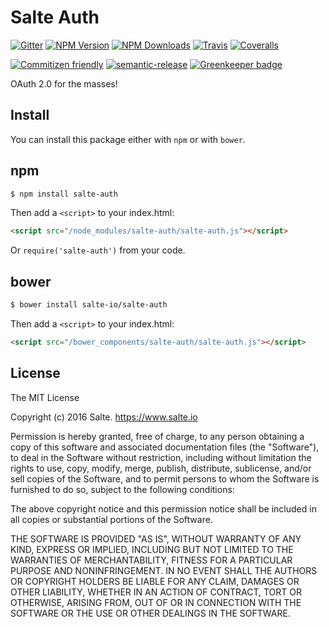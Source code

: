 # Salte Auth

[![Gitter][gitter-image]][gitter-url]
[![NPM Version][npm-version-image]][npm-url]
[![NPM Downloads][npm-downloads-image]][npm-url]
[![Travis][travis-ci-image]][travis-ci-url]
[![Coveralls][coveralls-image]][coveralls-url]

[![Commitizen friendly][commitizen-image]][commitizen-url]
[![semantic-release][semantic-release-image]][semantic-release-url]
[![Greenkeeper badge][greenkeeper-image]][greenkeeper-url]

OAuth 2.0 for the masses!

## Install

You can install this package either with `npm` or with `bower`.

## npm

```sh
$ npm install salte-auth
```
Then add a `<script>` to your index.html:
```html
<script src="/node_modules/salte-auth/salte-auth.js"></script>
```
Or `require('salte-auth')` from your code.

## bower

```sh
$ bower install salte-io/salte-auth
```
Then add a `<script>` to your index.html:
```html
<script src="/bower_components/salte-auth/salte-auth.js"></script>
```

## License

The MIT License

Copyright (c) 2016 Salte. https://www.salte.io

Permission is hereby granted, free of charge, to any person obtaining a copy
of this software and associated documentation files (the "Software"), to deal
in the Software without restriction, including without limitation the rights
to use, copy, modify, merge, publish, distribute, sublicense, and/or sell
copies of the Software, and to permit persons to whom the Software is
furnished to do so, subject to the following conditions:

The above copyright notice and this permission notice shall be included in
all copies or substantial portions of the Software.

THE SOFTWARE IS PROVIDED "AS IS", WITHOUT WARRANTY OF ANY KIND, EXPRESS OR
IMPLIED, INCLUDING BUT NOT LIMITED TO THE WARRANTIES OF MERCHANTABILITY,
FITNESS FOR A PARTICULAR PURPOSE AND NONINFRINGEMENT. IN NO EVENT SHALL THE
AUTHORS OR COPYRIGHT HOLDERS BE LIABLE FOR ANY CLAIM, DAMAGES OR OTHER
LIABILITY, WHETHER IN AN ACTION OF CONTRACT, TORT OR OTHERWISE, ARISING FROM,
OUT OF OR IN CONNECTION WITH THE SOFTWARE OR THE USE OR OTHER DEALINGS IN
THE SOFTWARE.


[gitter-image]: https://badges.gitter.im/salte-io/salte-auth.svg
[gitter-url]: https://gitter.im/salte-io/salte-auth?utm_source=badge&utm_medium=badge&utm_campaign=pr-badge

[npm-version-image]: http://img.shields.io/npm/v/salte-auth.svg?style=flat
[npm-downloads-image]: http://img.shields.io/npm/dm/salte-auth.svg?style=flat
[npm-url]: https://npmjs.org/package/salte-auth

[travis-ci-image]: https://img.shields.io/travis/salte-io/salte-auth/master.svg?style=flat
[travis-ci-url]: https://travis-ci.org/salte-io/salte-auth

[coveralls-image]: https://img.shields.io/coveralls/salte-io/salte-auth/master.svg
[coveralls-url]: https://coveralls.io/github/salte-io/salte-auth

[commitizen-image]: https://img.shields.io/badge/commitizen-friendly-brightgreen.svg
[commitizen-url]: http://commitizen.github.io/cz-cli/

[semantic-release-url]: https://github.com/semantic-release/semantic-release
[semantic-release-image]: https://img.shields.io/badge/%20%20%F0%9F%93%A6%F0%9F%9A%80-semantic--release-e10079.svg

[greenkeeper-image]: https://badges.greenkeeper.io/salte-io/salte-auth.svg
[greenkeeper-url]: https://greenkeeper.io
